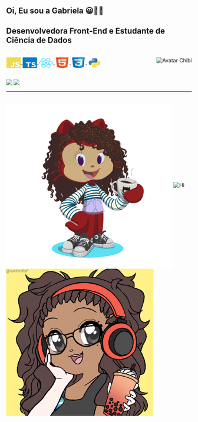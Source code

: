 ## Oi, Eu sou a Gabriela 😀🖐🏽
## **Desenvolvedora Front-End e Estudante de Ciência de Dados**
 <div>
  <a href="https://github.com/Gabriela1DC">
</div>
<div style="display: inline_block"><br>
  <img align="center" alt="javascript" height="30" width="40" src="https://raw.githubusercontent.com/devicons/devicon/master/icons/javascript/javascript-plain.svg">
  <img align="center" alt="Typescript" height="30" width="40" src="https://raw.githubusercontent.com/devicons/devicon/master/icons/typescript/typescript-plain.svg">
  <img align="center" alt="React Js" height="30" width="40" src="https://raw.githubusercontent.com/devicons/devicon/master/icons/react/react-original.svg">
  <img align="center" alt="HTML" height="30" width="40" src="https://raw.githubusercontent.com/devicons/devicon/master/icons/html5/html5-original.svg">
  <img align="center" alt="CSS" height="30" width="40" src="https://raw.githubusercontent.com/devicons/devicon/master/icons/css3/css3-original.svg">
  <img align="center" alt="Python" height="30" width="40" src="https://raw.githubusercontent.com/devicons/devicon/master/icons/python/python-original.svg">
  
  <img align="right" alt="Avatar Chibi" src="https://cdn.discordapp.com/attachments/795358919417397249/825430589581688872/hi.gif">
  
  
</div>
  
  ##
 
<div style="display: inline_block'>  

  <a href = "mailto:gabrieladavidcost.gd@gmail.com"><img src="https://img.shields.io/badge/-Gmail-%23333?style=for-the-badge&labelColor=DF0174&logo=gmail&logoColor=white" target="_blank"></a>
</a>
  <a href="www.linkedin.com/in/gabriela-david-costa" target="_blank"><img src="https://img.shields.io/badge/-LinkedIn-%230077B5?style=for-the-badge&logo=linkedin&logoColor=white" target="_blank"></a> 
 <hr>
 <br>

 
 <img align="center" height="450" width="450" alt="MyOctCat" src='my-octocat.png'>
 <img aling="left" alt='Hi' height="400" width="400" src="https://media.giphy.com/media/323RRG85uEcRyOcIQp/giphy.gif"> 
 <img aling="right" height="400" width="400" src='download20210806191512.png'>
 
</div>                                                        
